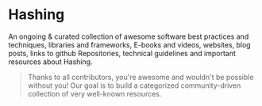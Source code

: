 # Hashing

An ongoing & curated collection of awesome software best practices and techniques, libraries and frameworks, E-books and videos, websites, blog posts, links to github Repositories, technical guidelines and important resources about Hashing.
> Thanks to all contributors, you're awesome and wouldn't be possible without you! Our goal is to build a categorized community-driven collection of very well-known resources.
